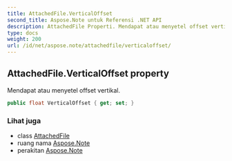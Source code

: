 ```yaml
---
title: AttachedFile.VerticalOffset
second_title: Aspose.Note untuk Referensi .NET API
description: AttachedFile Properti. Mendapat atau menyetel offset vertikal.
type: docs
weight: 200
url: /id/net/aspose.note/attachedfile/verticaloffset/
---
```

## AttachedFile.VerticalOffset property

Mendapat atau menyetel offset vertikal.

```csharp
public float VerticalOffset { get; set; }
```

### Lihat juga

* class [AttachedFile](../)
* ruang nama [Aspose.Note](../../attachedfile/)
* perakitan [Aspose.Note](../../../)



